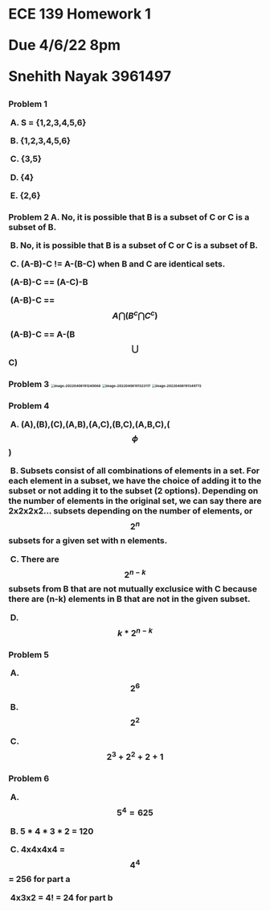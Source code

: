 <h1>ECE 139 Homework 1

Due 4/6/22 8pm

Snehith Nayak 3961497



<h3>Problem 1

​	A. S = {1,2,3,4,5,6}

​	B. {1,2,3,4,5,6}

​	C. {3,5}

​	D. {4}

​	E. {2,6}



<h3>Problem 2
​	A. No, it is possible that B is a subset of C or C is a subset of B.

​	B. No, it is possible that B is a subset of C or C is a subset of B.

​	C. (A-B)-C != A-(B-C) when B and C are identical sets.

​	   (A-B)-C == (A-C)-B 

​	   (A-B)-C == $$A\bigcap(B^c\bigcap C^c)$$

​	   (A-B)-C == A-(B $$\bigcup$$ C) 



<h3>Problem 3
<img src="/Users/snehithnayak/Library/Application Support/typora-user-images/image-20220406191240068.png" alt="image-20220406191240068" style="zoom:40%;" />

<img src="/Users/snehithnayak/Library/Application Support/typora-user-images/image-20220406191323117.png" alt="image-20220406191323117" style="zoom:40%;" />

<img src="/Users/snehithnayak/Library/Application Support/typora-user-images/image-20220406191349772.png" alt="image-20220406191349772" style="zoom:40%;" />


<h3>Problem 4

​	A. (A),(B),(C),(A,B),(A,C),(B,C),(A,B,C),($$\phi$$)

​	B. Subsets consist of all combinations of elements in a set. For each element in a subset, we have the choice of adding it to the subset or not adding it to the subset (2 options). Depending on the number of elements in the original set, we can say there are 2x2x2x2... subsets depending on the number of elements, or $$2^n$$ subsets for a given set with n elements.

​	C. There are $$2^{n-k}$$ subsets from B that are not mutually exclusice with C because there are (n-k) elements in B that are not in the given subset. 

​	D. $$k*2^{n-k}$$



<h3>Problem 5

​	A. $$2^{6}$$	

​	B. $$2^{2}$$

​	C. $$2^{3} + 2^{2} + 2 + 1$$



<h3>Problem 6

​	A. $$5^4 = 625$$ 

​	B. 5 * 4 * 3 * 2 = 120

​	C. 4x4x4x4 = $$4^4$$ = 256 for part a 

​	   4x3x2   = 4! = 24  for part b 









